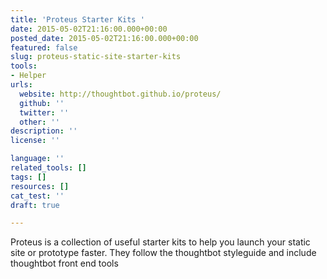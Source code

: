 ```yaml
---
title: 'Proteus Starter Kits '
date: 2015-05-02T21:16:00.000+00:00
posted_date: 2015-05-02T21:16:00.000+00:00
featured: false
slug: proteus-static-site-starter-kits
tools:
- Helper
urls:
  website: http://thoughtbot.github.io/proteus/
  github: ''
  twitter: ''
  other: ''
description: ''
license: ''

language: ''
related_tools: []
tags: []
resources: []
cat_test: ''
draft: true

---
```

Proteus is a collection of useful starter kits to help you launch your static site or prototype faster. They follow the thoughtbot styleguide and include thoughtbot front end tools




